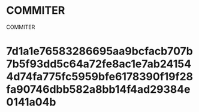 # COMMITER
COMMITER






# 7d1a1e76583286695aa9bcfacb707b7b5f93dd5c64a72fe8ac1e7ab241544d74fa775fc5959bfe6178390f19f28fa90746dbb582a8bb14f4ad29384e0141a04b

